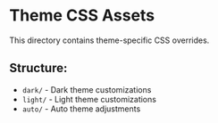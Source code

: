 # Theme CSS Assets

This directory contains theme-specific CSS overrides.

## Structure:

- `dark/` - Dark theme customizations
- `light/` - Light theme customizations
- `auto/` - Auto theme adjustments
